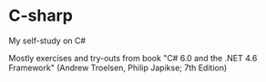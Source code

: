 # C-sharp
My self-study on C#

Mostly exercises and try-outs from book "C# 6.0 and the .NET 4.6 Framework" (Andrew Troelsen, Philip Japikse; 7th Edition)
